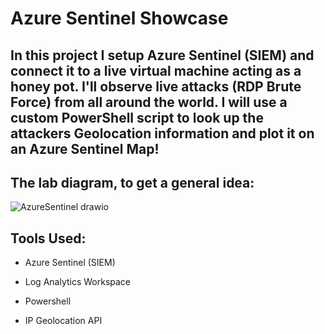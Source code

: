 # Azure Sentinel Showcase
<h2> In this project I setup Azure Sentinel (SIEM) and connect it to a live virtual machine acting as a honey pot. I'll observe live attacks (RDP Brute Force) from all around the world. I will use a custom PowerShell script to look up the attackers Geolocation information and plot it on an Azure Sentinel Map! </h2> 
<h2>The lab diagram, to get a general idea: </h2>

![AzureSentinel drawio](https://github.com/CadenGH/Azure-Sentinel-Showcase/assets/120143682/6ea757c4-54a0-4109-a86d-a0db22ac8dc8)

<h2>Tools Used:</h2>

- Azure Sentinel (SIEM)

- Log Analytics Workspace

- Powershell

- IP Geolocation API

